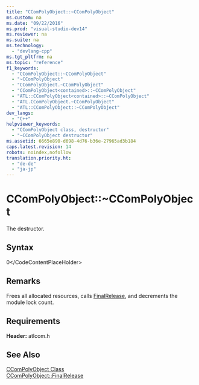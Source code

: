 ```yaml
---
title: "CComPolyObject::~CComPolyObject"
ms.custom: na
ms.date: "09/22/2016"
ms.prod: "visual-studio-dev14"
ms.reviewer: na
ms.suite: na
ms.technology: 
  - "devlang-cpp"
ms.tgt_pltfrm: na
ms.topic: "reference"
f1_keywords: 
  - "CComPolyObject::~CComPolyObject"
  - "~CComPolyObject"
  - "CComPolyObject.~CComPolyObject"
  - "CComPolyObject<contained>::~CComPolyObject"
  - "ATL::CComPolyObject<contained>::~CComPolyObject"
  - "ATL.CComPolyObject.~CComPolyObject"
  - "ATL::CComPolyObject::~CComPolyObject"
dev_langs: 
  - "C++"
helpviewer_keywords: 
  - "CComPolyObject class, destructor"
  - "~CComPolyObject destructor"
ms.assetid: 6665e890-d698-4d76-b36e-27965ad3b184
caps.latest.revision: 14
robots: noindex,nofollow
translation.priority.ht: 
  - "de-de"
  - "ja-jp"
---
```

# CComPolyObject::~CComPolyObject
The destructor.  
  
## Syntax  
  
<CodeContentPlaceHolder>0\</CodeContentPlaceHolder>  
## Remarks  
 Frees all allocated resources, calls [FinalRelease](../vs140/ccompolyobject--finalrelease.md), and decrements the module lock count.  
  
## Requirements  
 **Header:** atlcom.h  
  
## See Also  
 [CComPolyObject Class](../vs140/ccompolyobject-class.md)   
 [CComPolyObject::FinalRelease](../vs140/ccompolyobject--finalrelease.md)